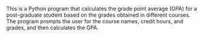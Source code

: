 This is a Python program that calculates the grade point average (GPA) for a post-graduate student based on the grades obtained in different courses. 
The program prompts the user for the course names, credit hours, and grades, and then calculates the GPA.
